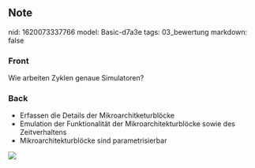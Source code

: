 ## Note
nid: 1620073337766
model: Basic-d7a3e
tags: 03_bewertung
markdown: false

### Front
Wie arbeiten Zyklen genaue Simulatoren?

### Back
<div>
  <div>
    <ul>
      <li>Erfassen die Details der Mikroarchitketurblöcke
      <li>Emulation der Funktionalität der Mikroarchitekturblöcke
      sowie des Zeitverhaltens
      <li>Mikroarchitekturblöcke sind parametrisierbar
    </ul>
  </div>
</div>
<div><img src=
paste-08fc8850c14331b8a4080ae46a8a2e1dec08b63d.jpg></div>
